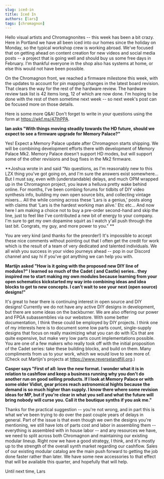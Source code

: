 ```yaml
---
slug: iced-in
title: Iced In
authors: [lars]
tags: [chromagnon]
---
```


Hello visual artists and Chromagnonites -- this week has been a bit crazy.  Here in Portland we have all been iced into our homes since the holiday on Monday, so the typical workshop crew is working abroad.  We've focused that on getting ahead on content creation for new videos and social media posts -- a project that is going well and should buy us some free days in February.  I'm thankful everyone in the shop also has systems at home, or else this would not have been possible.

<!-- truncate -->

On the Chromagnon front, we reached a firmware milestone this week, with the updates to account for pin mapping changes in the latest board revision. That clears the way for the rest of the hardware review.  The hardware review task list is 42 items long, 12 of which are now done.  I'm hoping to be done with the rest of them sometime next week -- so next week's post can be focused more on those details.

Here is some more Q&A!  Don't forget to write in your questions using the form at https://wkf.ms/47lhPPA.

**Ian asks "With things moving steadily towards the HD future, should we expect to see a firmware upgrade for Memory Palace?"**

Yes!  Expect a Memory Palace update after Chromagnon starts shipping. We will be combining development efforts there with development of Memory Palace Mk2. Memory Palace doesn't support HD modes, but will support some of the other revisions and bug fixes in the Mk2 firmware.

**Joshua wrote in and said "No questions, as I'm reasonably new to this LZX thing you've got going on, and I'm sure the answers exist somewhere... But I must say, even with (understandable) delays, and much OPM wrapped up in the Chromagnon project, you leave a helluva pretty wake behind online. For months, I've been combing forums for tidbits of DIY video synthesis info, building my own open source bits, and collecting vintage mixers... All the while coming across these 'Lars is a genius,' posts along with claims that 'Lars is the hardest working man alive.' Etc etc... And now here I am making a choice not to buy a pre-order second-hand and skip the line, just to feel like I've contributed a new bit of energy to your company. I'm sure to get my own dopamine squirt as I watch y'all push through the last bit. Congrats, my guy, and more power to you." **

You are very kind (and thanks for the preorder!)  It's impossible to accept these nice comments without pointing out that I often get the credit for work which is the result of a team of very dedicated and talented individuals. We all wish you success in your video journeys ahead -- pop in our Discord channel and say hi if you've got anything we can help you with.

**Martijn asked "How is it going with the proposed new DIY line of modules?" I learned so much of the Cadet ( and Castle) series.. they inspired me to start making my own modules because learning from your open schematics kickstarted my way into combining ideas and idea blocks to get to new concepts. I can't wait to see your next (open source) designs!"**

It's great to hear there is continuing interest in open source and DIY designs!  Currently we do not have any active DIY designs in development, but there are some ideas on the backburner.  We are also offering our power and FPGA subassemblies via our webstore.  With some better documentation, I think these could be employed by DIY projects.  I think one of my interests here is to document some low parts count, single-supply designs that focus on really maximizing what you can do with ICs that are quite expensive, but make very low parts count implementations possible.  You are one of a few makers who really took off with the initial proposition of the Cadet series:  take these building blocks, and build on them.  Many compliments from us to your work, which we would love to see more of.  (Check out Martijn's projects at https://www.reverselandfill.org.)

**Casper says "First of all: love the new format. I wonder what it is in relation to cashflow and keep a business running why you don't do another run on good selling products. If I look at Memory Palace or with some older Vidiot, gear prices reach astronomical hights because the demand is so much higher than supply. I know there where some revision ideas for MP, but if you're clear in what you sell and what the future will bring nobody will curse you. Call it the boutique synths if you ask me."**

Thanks for the practical suggestion -- you're not wrong, and in part this is what we've been trying to do over the past couple years of delays in general.  Part of the issue is that even though we own the designs you're mentioning, we still have lots of parts cost and labor in assembling them -- everything is assembled with in house labor -- and any resources we have, we need to split across both Chromagnon and maintaining our existing modular lineup.  Right now we have a good strategy, I think, and it's mostly up to the strength of the overall synth market regarding our cashflow.  Sales of our existing modular catalog are the main push forward to getting the job done faster rather than later.  We have some new accessories to that effect that will be available this quarter, and hopefully that will help.

Until next time,
Lars